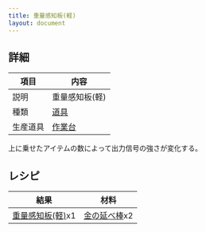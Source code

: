 ```yaml
---
title: 重量感知板(軽)
layout: document
---
```

## 詳細

|項目|内容|
|---|---|
|説明|重量感知板(軽)|
|種類|[道具](道具)|
|生産道具|[作業台](作業台)|

上に乗せたアイテムの数によって出力信号の強さが変化する。

## レシピ

|結果|材料|
|---|---|
|[重量感知板(軽)](重量感知板(軽))x1|[金の延べ棒](金の延べ棒)x2|
